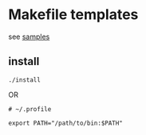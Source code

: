 # Makefile templates

see [samples](./samples)

## install

```
./install
```

OR 

```
# ~/.profile

export PATH="/path/to/bin:$PATH"
```

